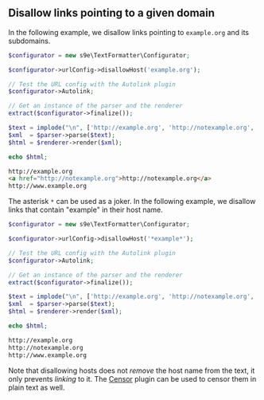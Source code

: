 <h2>Disallow links pointing to a given domain</h2>

In the following example, we disallow links pointing to `example.org` and its subdomains.

```php
$configurator = new s9e\TextFormatter\Configurator;

$configurator->urlConfig->disallowHost('example.org');

// Test the URL config with the Autolink plugin
$configurator->Autolink;

// Get an instance of the parser and the renderer
extract($configurator->finalize());

$text = implode("\n", ['http://example.org', 'http://notexample.org', 'http://www.example.org']);
$xml  = $parser->parse($text);
$html = $renderer->render($xml);

echo $html;
```
```html
http://example.org
<a href="http://notexample.org">http://notexample.org</a>
http://www.example.org
```

The asterisk `*` can be used as a joker. In the following example, we disallow links that contain "example" in their host name.

```php
$configurator = new s9e\TextFormatter\Configurator;

$configurator->urlConfig->disallowHost('*example*');

// Test the URL config with the Autolink plugin
$configurator->Autolink;

// Get an instance of the parser and the renderer
extract($configurator->finalize());

$text = implode("\n", ['http://example.org', 'http://notexample.org', 'http://www.example.org']);
$xml  = $parser->parse($text);
$html = $renderer->render($xml);

echo $html;
```
```html
http://example.org
http://notexample.org
http://www.example.org
```

Note that disallowing hosts does not *remove* the host name from the text, it only prevents *linking* to it. The [Censor](../../Plugins/Censor/Synopsis.md) plugin can be used to censor them in plain text as well.
